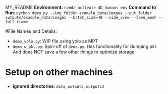 MY_README
**Environment:** `conda activate 4D_humans_env`
**Command to Run**: `python demo.py --img_folder example_data/images --out_folder outputs/example_data/images --batch_size=48 --side_view --save_mesh --full_frame`

#File Names and Details:
- `demo_yolo.py`: WIP file using yolo as MPT
- `demo_w_pkl.py`: Spin-off of `demo.py`. Has functionality for dumping pkl. And does NOT save a few other things to optimize storage

# Setup on other machines
- **ignored directories**: `data`, `outputs`, `outputs2`
